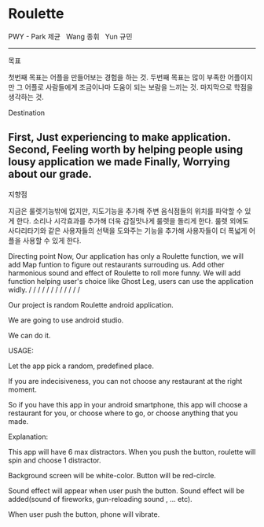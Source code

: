 # Roulette

PWY - Park 제균   Wang 종휘   Yun 규민 

----------------------------------------------------------------------------------
목표

첫번째 목표는 어플을 만들어보는 경험을 하는 것. 
두번째 목표는 많이 부족한 어플이지만 그 어플로 사람들에게 조금이나마 도움이 되는 보람을 느끼는 것.
마지막으로 학점을 생각하는 것.


Destination 

First, Just experiencing to make application.
Second, Feeling worth by helping people using lousy application we made 
Finally, Worrying about our grade.
----------------------------------------------------------------------------------

지향점 

지금은 룰렛기능밖에 없지만, 지도기능을 추가해 주변 음식점들의 위치를 파악할 수 있게 한다.
소리나 시각효과를 추가해 더욱 감질맛나게 룰렛을 돌리게 한다.
룰렛 외에도 사다리타기와 같은 사용자들의 선택을 도와주는 기능을 추가해 사용자들이 더 폭넓게 어플을 사용할 수 있게 한다.


Directing point
Now, Our application has only a Roulette function, we will add Map funtion to figure out restaurants surrouding us.
Add other harmonious sound and effect of Roulette to roll more funny.
We will add function helping user's choice like Ghost Leg, users can use the application widly.
/
/
/
/
/
/
/
/
/
/
/
/

Our project is random Roulette android application.

We are going to use android studio.

We can do it.



USAGE:

  Let the app pick a random, predefined place.
  
  If you are indecisiveness, you can not choose any restaurant at the right moment.
  
  So if you have this app in your android smartphone, this app will choose a restaurant for you, or choose where to go, or    choose anything that you made.
  
Explanation:

  This app will have 6 max distractors. When you push the button, roulette will spin and choose 1 distractor.
  
  Background screen will be white-color. Button will be red-circle.
  
  Sound effect will appear when user push the button. Sound effect will be added(sound of fireworks, gun-reloading sound , ...  etc).
  
  When user push the button, phone will vibrate.
  
  
  

